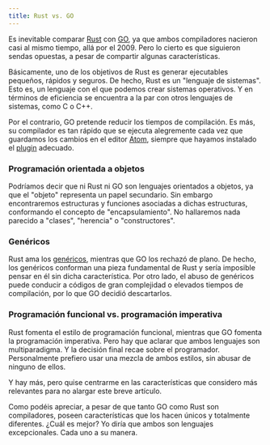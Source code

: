 ```yaml
---
title: Rust vs. GO
---
```


Es inevitable comparar [Rust](https://en.wikipedia.org/wiki/Rust_(programming_language)) con [GO](https://en.wikipedia.org/wiki/Go_(programming_language)), ya que ambos compiladores nacieron casi al mismo tiempo, allá por el 2009. Pero lo cierto es que siguieron sendas opuestas, a pesar de compartir algunas características.

Básicamente, uno de los objetivos de Rust es generar ejecutables pequeños, rápidos y seguros. De hecho, Rust es un "lenguaje de sistemas". Esto es, un lenguaje con el que podemos crear sistemas operativos. Y en términos de eficiencia se encuentra a la par con otros lenguajes de sistemas, como C o C++.

Por el contrario, GO pretende reducir los tiempos de compilación. Es más, su compilador es tan rápido que se ejecuta alegremente cada vez que guardamos los cambios en el editor [Atom](https://atom.io/), siempre que hayamos instalado el [plugin](https://atom.io/packages/go-plus) adecuado.

### Programación orientada a objetos

Podríamos decir que ni Rust ni GO son lenguajes orientados a objetos, ya que el "objeto" representa un papel secundario. Sin embargo encontraremos estructuras y funciones asociadas a dichas estructuras, conformando el concepto de "encapsulamiento". No hallaremos nada parecido a "clases", "herencia" o "constructores".

### Genéricos

Rust ama los [genéricos](https://en.wikipedia.org/wiki/Generic_programming), mientras que GO los rechazó de plano. De hecho, los genéricos conforman una pieza fundamental de Rust y sería imposible pensar en él sin dicha característica. Por otro lado, el abuso de genéricos puede conducir a códigos de gran complejidad o elevados tiempos de compilación, por lo que GO decidió descartarlos.

### Programación funcional vs. programación imperativa

Rust fomenta el estilo de programación funcional, mientras que GO fomenta la programación imperativa. Pero hay que aclarar que ambos lenguajes son multiparadigma. Y la decisión final recae sobre el programador. Personalmente prefiero usar una mezcla de ambos estilos, sin abusar de ninguno de ellos.

Y hay más, pero quise centrarme en las características que considero más relevantes para no alargar este breve artículo.

Como podéis apreciar, a pesar de que tanto GO como Rust son compiladores, poseen características que los hacen únicos y totalmente diferentes. ¿Cuál es mejor? Yo diría que ambos son lenguajes excepcionales. Cada uno a su manera.
